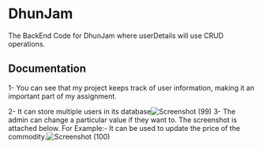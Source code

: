 
# DhunJam

The BackEnd Code for DhunJam where userDetails will use CRUD operations.

## Documentation
1-
You can see that my project keeps track of user information, making it an important part of my assignment.

2-
It can store multiple users in its database![Screenshot (99)](https://github.com/theamaan/backend-dhunjam/assets/90848726/44c2c996-6046-4d05-8b25-39ddf5ed5a78)
3- The admin can change a particular value if they want to. The screenshot is attached below.
For Example:- It can be used to update the price of the commodity.![Screenshot (100)](https://github.com/theamaan/backend-dhunjam/assets/90848726/e91c4160-3332-40ea-9c31-d6e11d7ee71c)
